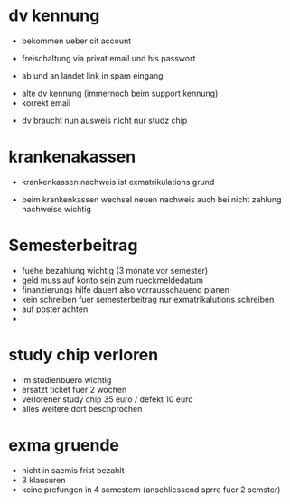 # dv kennung
- bekommen ueber cit account
* freischaltung via privat email und his passwort
- ab und an landet link in spam eingang
* alte dv kennung (immernoch beim support kennung)
* korrekt email
- dv braucht nun ausweis nicht nur studz chip

# krankenakassen
- krankenkassen nachweis ist exmatrikulations grund
* beim krankenkassen wechsel neuen nachweis auch bei nicht zahlung nachweise wichtig

# Semesterbeitrag
- fuehe bezahlung wichtig (3 monate vor semester)
- geld muss auf konto sein zum rueckmeldedatum
- finanzierungs hilfe dauert also vorrausschauend planen
- kein schreiben fuer semesterbeitrag nur exmatrikalutions schreiben
- auf poster achten
- 

# study chip verloren
- im studienbuero wichtig
- ersatzt ticket fuer 2 wochen
- verlorener study chip 35 euro / defekt 10 euro
- alles weitere dort beschprochen

# exma gruende
- nicht in saemis frist bezahlt
- 3 klausuren
- keine prefungen in 4 semestern (anschliessend sprre fuer 2 semster)
